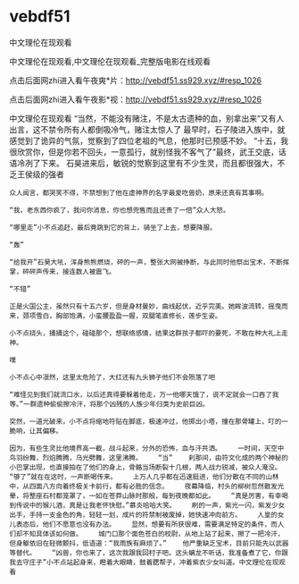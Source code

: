 # vebdf51
中文理伦在现观看

中文理伦在现观看,中文理伦在现观看_完整版电影在线观看

点击后面网zhi进入看午夜爽*片：http://vebdf51.ss929.xyz/#resp_1026

点击后面网zhi进入看午夜影*视：http://vebdf51.ss929.xyz/#resp_1026

中文理伦在现观看    “当然，不能没有赌注，不是太古遗种的血，别拿出来”又有人出言，这不禁令所有人都倒吸冷气，赌注太惊人了    最早时，石子陵进入族中，就感觉到了诡异的气氛，觉察到了四位老祖的气息，他那时已预感不妙。    “十五，我很欣赏你，但是你若不回头，一意孤行，就别怪我不客气了”最终，武王交底，话语冷冽了下来。    石昊进来后，敏锐的觉察到这里有不少生灵，而且都很强大，不乏王侯级的强者

    众人闻言，都哭笑不得，不禁想到了他在虚神界的名字最爱吃兽奶，原来还真有其事啊。

    “我，老东西你疯了，我问你消息，你也想兜售而且还贵了一倍”众人大怒。

    “哪里走”小不点追赶，最后竟跳到它的背上，骑坐了上去，想要降服。

    “轰”

    “给我开”石昊大吼，浑身熊熊燃烧，砰的一声，整张大网被挣断，与此同时他祭出宝术，不断挥掌，砰砰声传来，接连数人被震飞。

    “不错”

    正是火国公主，虽然只有十五六岁，但是身材曼妙，曲线起伏，近乎完美。她眸波流转，摇曳而来，颈项雪白，胸部饱满，小蛮腰盈盈一握，双腿笔直修长，莲步生姿。

    小不点挠头，捅捅这个，碰碰那个，想联络感情，结果这群孩子都吓的要死，不敢在种大礼上走神。

    噗

    小不点心中凛然，这里太危险了，大红还有九头狮子他们不会殒落了吧

    “难怪见到我们就流口水，以后还真得要躲着他走，万一他哪天饿了，说不定就会一口吞了我等。”一群遗种偷偷擦冷汗，将那个凶残的人族少年归类为史前巨凶。

    突然，一道光破来，小不点将缩地符贴在脚底，极速冲过，他掷出小塔，撞在那骨罐上，叮的一脆响，让其偏移。

    因为，有些生灵比他境界高一截，战斗起来，分外的恐怖，血与汗共洒。    一时间，天空中鸟羽纷舞，烈焰腾腾，乌光劈舞，这里沸腾。    “当”    刹那间，由符文化成的两个神秘的小巴掌出现，也直接拍在了他们的身上，骨骼当场断裂十几根，两人战力锐减，被众人淹没。    “够了”就在在这时，一声断喝传来。    上万人几乎都在迅速挺进，他们分散在不同的山林中，从四面八方向着终极关卡前行，都有必胜的信念。    夜幕降临，村头的柳树忽然散发光晕，将整座石村都笼罩了，一如在苍莽山脉时那般，每到夜晚都如此。    “真是厉害，有幸喝到传说中的猴儿酒，真是让我老怀快慰。”慕炎哈哈大笑。    刷的一声，紫光一闪，紫发少女出手，手持一支金色的角，轻轻一划，成片的符禁制被废掉，她快速冲向前方。    人皇的女儿表态后，他们不愿意也没有办法。    显然，想要有所获很难，需要满足特定的条件，而人们却不知具体该如何做。    城门口那个面色苍白的校尉，从地上站了起来，擦了一把冷汗，但身躯依旧在轻微颤抖，低语道：“我雨族有麻烦了。”    他严重缺乏宝术，目前只能先以武器等替代。    “凶兽，你也来了，这次我跟我回村子吧。这头螭龙不听话，我准备煮了它，你跟我去守庄子”小不点站起身来，瞪着大眼睛，鼓着腮帮子，冲着紫衣少女叫道。中文理伦在现观看
